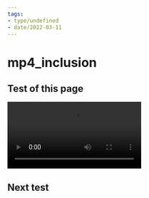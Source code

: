 ```yaml
---
tags:
- type/undefined
- date/2022-03-11
---
```

   
# mp4_inclusion   
## Test of this page   
<video controls><source src="../video/mp4/reaction_Objection_birb.mp4" type="video/mp4">Your browser does not support the video tag.</video>   
   
   
## Next test